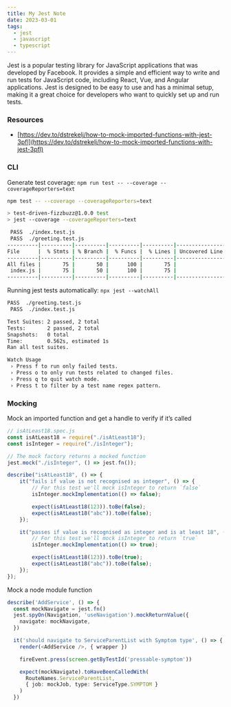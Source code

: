 ```yaml
---
title: My Jest Note
date: 2023-03-01
tags:
  - jest
  - javascript
  - typescript
---
```


Jest is a popular testing library for JavaScript applications that was developed by Facebook. It provides a simple and efficient way to write and run tests for JavaScript code, including React, Vue, and Angular applications. Jest is designed to be easy to use and has a minimal setup, making it a great choice for developers who want to quickly set up and run tests.

### Resources

- [https://dev.to/dstrekelj/how-to-mock-imported-functions-with-jest-3pfl](https://dev.to/dstrekelj/how-to-mock-imported-functions-with-jest-3pfl)

### CLI

Generate test coverage: `npm run test -- --coverage --coverageReporters=text`

```bash
npm test -- --coverage --coverageReporters=text

> test-driven-fizzbuzz@1.0.0 test
> jest --coverage --coverageReporters=text

 PASS  ./index.test.js
 PASS  ./greeting.test.js
----------|----------|----------|----------|----------|-------------------|
File      |  % Stmts | % Branch |  % Funcs |  % Lines | Uncovered Line #s |
----------|----------|----------|----------|----------|-------------------|
All files |       75 |       50 |      100 |       75 |                   |
 index.js |       75 |       50 |      100 |       75 |                 5 |
----------|----------|----------|----------|----------|-------------------|
```

Running jest tests automatically: `npx jest --watchAll`

```bash
PASS  ./greeting.test.js
 PASS  ./index.test.js

Test Suites: 2 passed, 2 total
Tests:       2 passed, 2 total
Snapshots:   0 total
Time:        0.562s, estimated 1s
Ran all test suites.

Watch Usage
 › Press f to run only failed tests.
 › Press o to only run tests related to changed files.
 › Press q to quit watch mode.
 › Press t to filter by a test name regex pattern.
```

### Mocking

Mock an imported function and get a handle to verify if it’s called

```typescript
// isAtLeast18.spec.js
const isAtLeast18 = require("./isAtLeast18");
const isInteger = require("./isInteger");

// The mock factory returns a mocked function
jest.mock("./isInteger", () => jest.fn());

describe("isAtLeast18", () => {
    it("fails if value is not recognised as integer", () => {
        // For this test we'll mock isInteger to return `false`
        isInteger.mockImplementation(() => false);

        expect(isAtLeast18(123)).toBe(false);
        expect(isAtLeast18("abc")).toBe(false);
    });

    it("passes if value is recognised as integer and is at least 18", () => {
        // For this test we'll mock isInteger to return `true`
        isInteger.mockImplementation(() => true);

        expect(isAtLeast18(123)).toBe(true);
        expect(isAtLeast18("abc")).toBe(false);
    });
});
```

Mock a node module function

```typescript
describe('AddService', () => {
  const mockNavigate = jest.fn()
  jest.spyOn(Navigation, 'useNavigation').mockReturnValue({
    navigate: mockNavigate,
  })

  it('should navigate to ServiceParentList with Symptom type', () => {
    render(<AddService />, { wrapper })

    fireEvent.press(screen.getByTestId('pressable-symptom'))

    expect(mockNavigate).toHaveBeenCalledWith(
      RouteNames.ServiceParentList,
      { job: mockJob, type: ServiceType.SYMPTOM }
    )
  })
```

